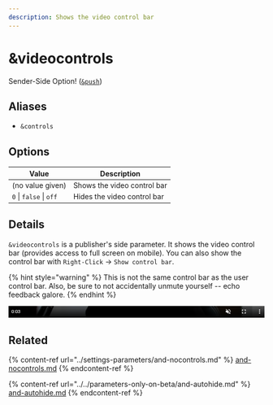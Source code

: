 ```yaml
---
description: Shows the video control bar
---
```


# \&videocontrols

Sender-Side Option! ([`&push`](../../source-settings/push.md))

## Aliases

* `&controls`

## Options

| Value                   | Description                 |
| ----------------------- | --------------------------- |
| (no value given)        | Shows the video control bar |
| `0` \| `false` \| `off` | Hides the video control bar |

## Details

`&videocontrols` is a publisher's side parameter. It shows the video control bar (provides access to full screen on mobile). You can also show the control bar with `Right-Click` -> `Show control bar`.

{% hint style="warning" %}
This is not the same control bar as the user control bar. Also, be sure to not accidentally unmute yourself -- echo feedback galore.
{% endhint %}

![](<../../.gitbook/assets/image (133) (1).png>)

## Related

{% content-ref url="../settings-parameters/and-nocontrols.md" %}
[and-nocontrols.md](../settings-parameters/and-nocontrols.md)
{% endcontent-ref %}

{% content-ref url="../../parameters-only-on-beta/and-autohide.md" %}
[and-autohide.md](../../parameters-only-on-beta/and-autohide.md)
{% endcontent-ref %}
